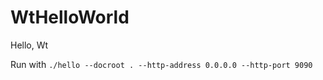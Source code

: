 WtHelloWorld
============

Hello, Wt

Run with `./hello --docroot . --http-address 0.0.0.0 --http-port 9090`
